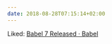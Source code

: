 ```yaml
---
date: 2018-08-28T07:15:14+02:00
---
```


Liked: [Babel 7 Released · Babel](https://babeljs.io/blog/2018/08/27/7.0.0)
